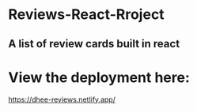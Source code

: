 # Reviews-React-Rroject
## A list of review cards built in react 

# View the deployment here:
https://dhee-reviews.netlify.app/
